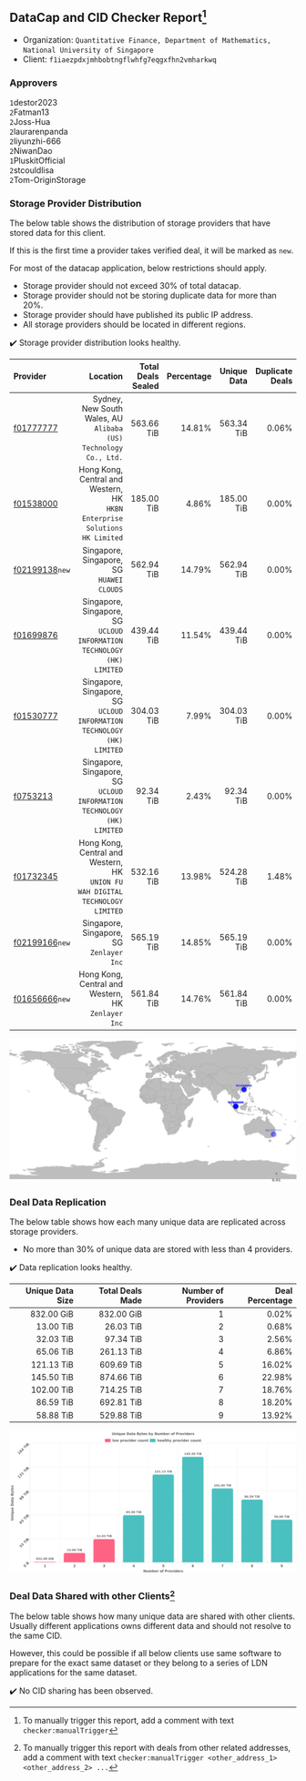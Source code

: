 ## DataCap and CID Checker Report[^1]
 - Organization: `Quantitative Finance, Department of Mathematics, National University of Singapore`
 - Client: `f1iaezpdxjmhbobtngflwhfg7eqgxfhn2vmharkwq`
### Approvers
`1`destor2023<br/>`2`Fatman13<br/>`2`Joss-Hua<br/>`2`laurarenpanda<br/>`2`liyunzhi-666<br/>`2`NiwanDao<br/>`1`PluskitOfficial<br/>`2`stcouldlisa<br/>`2`Tom-OriginStorage

### Storage Provider Distribution
The below table shows the distribution of storage providers that have stored data for this client.

If this is the first time a provider takes verified deal, it will be marked as `new`.

For most of the datacap application, below restrictions should apply.
 - Storage provider should not exceed 30% of total datacap.
 - Storage provider should not be storing duplicate data for more than 20%.
 - Storage provider should have published its public IP address.
 - All storage providers should be located in different regions.

✔️ Storage provider distribution looks healthy.

| Provider                                                    |                                                                         Location | Total Deals Sealed | Percentage | Unique Data | Duplicate Deals |
| :---------------------------------------------------------- | -------------------------------------------------------------------------------: | -----------------: | ---------: | ----------: | --------------: |
| [f01777777](https://filfox.info/en/address/f01777777)       |              Sydney, New South Wales, AU<br/>`Alibaba (US) Technology Co., Ltd.` |         563.66 TiB |     14.81% |  563.34 TiB |           0.06% |
| [f01538000](https://filfox.info/en/address/f01538000)       |    Hong Kong, Central and Western, HK<br/>`HKBN Enterprise Solutions HK Limited` |         185.00 TiB |      4.86% |  185.00 TiB |           0.00% |
| [f02199138](https://filfox.info/en/address/f02199138)`new`  |                                     Singapore, Singapore, SG<br/>`HUAWEI CLOUDS` |         562.94 TiB |     14.79% |  562.94 TiB |           0.00% |
| [f01699876](https://filfox.info/en/address/f01699876)       |        Singapore, Singapore, SG<br/>`UCLOUD INFORMATION TECHNOLOGY (HK) LIMITED` |         439.44 TiB |     11.54% |  439.44 TiB |           0.00% |
| [f01530777](https://filfox.info/en/address/f01530777)       |        Singapore, Singapore, SG<br/>`UCLOUD INFORMATION TECHNOLOGY (HK) LIMITED` |         304.03 TiB |      7.99% |  304.03 TiB |           0.00% |
| [f0753213](https://filfox.info/en/address/f0753213)         |        Singapore, Singapore, SG<br/>`UCLOUD INFORMATION TECHNOLOGY (HK) LIMITED` |          92.34 TiB |      2.43% |   92.34 TiB |           0.00% |
| [f01732345](https://filfox.info/en/address/f01732345)       | Hong Kong, Central and Western, HK<br/>`UNION FU WAH DIGITAL TECHNOLOGY LIMITED` |         532.16 TiB |     13.98% |  524.28 TiB |           1.48% |
| [f02199166](https://filfox.info/en/address/f02199166)`new`  |                                      Singapore, Singapore, SG<br/>`Zenlayer Inc` |         565.19 TiB |     14.85% |  565.19 TiB |           0.00% |
| [f01656666](https://filfox.info/en/address/f01656666)`new`  |                            Hong Kong, Central and Western, HK<br/>`Zenlayer Inc` |         561.84 TiB |     14.76% |  561.84 TiB |           0.00% |

<img src="https://raw.githubusercontent.com/data-preservation-programs/filplus-checker-assets/main/filecoin-project/filecoin-plus-large-datasets/issues/1264/1687267747024.png"/>

### Deal Data Replication
The below table shows how each many unique data are replicated across storage providers.

- No more than 30% of unique data are stored with less than 4 providers.

✔️ Data replication looks healthy.

| Unique Data Size | Total Deals Made | Number of Providers | Deal Percentage |
| ---------------: | ---------------: | ------------------: | --------------: |
|       832.00 GiB |       832.00 GiB |                   1 |           0.02% |
|        13.00 TiB |        26.03 TiB |                   2 |           0.68% |
|        32.03 TiB |        97.34 TiB |                   3 |           2.56% |
|        65.06 TiB |       261.13 TiB |                   4 |           6.86% |
|       121.13 TiB |       609.69 TiB |                   5 |          16.02% |
|       145.50 TiB |       874.66 TiB |                   6 |          22.98% |
|       102.00 TiB |       714.25 TiB |                   7 |          18.76% |
|        86.59 TiB |       692.81 TiB |                   8 |          18.20% |
|        58.88 TiB |       529.88 TiB |                   9 |          13.92% |

<img src="https://raw.githubusercontent.com/data-preservation-programs/filplus-checker-assets/main/filecoin-project/filecoin-plus-large-datasets/issues/1264/1687267747851.png"/>

### Deal Data Shared with other Clients[^3]
The below table shows how many unique data are shared with other clients.
Usually different applications owns different data and should not resolve to the same CID.

However, this could be possible if all below clients use same software to prepare for the exact same dataset or they belong to a series of LDN applications for the same dataset.

✔️ No CID sharing has been observed.

[^1]: To manually trigger this report, add a comment with text `checker:manualTrigger`

[^2]: Deals from those addresses are combined into this report as they are specified with `checker:manualTrigger`

[^3]: To manually trigger this report with deals from other related addresses, add a comment with text `checker:manualTrigger <other_address_1> <other_address_2> ...`
